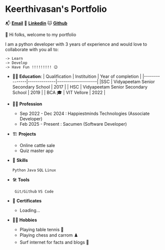 # Keerthivasan's Portfolio

📬 **[Email](pkv1091@gmail.com)**  🔗 **[Linkedin](www.linkedin.com/in/p-keerthivasan)** 🐱 **[Github](https://github.com/KeerthivsasanP)**

👋 Hi folks, welcome to my portfolio

I am a python developer with 3 years of experience and would love to collaborate with you all to:

    -> Learn
    -> Develop
    -> Have Fun !!!!!!!!! 😉

- 🧑‍🎓 **Education**:
    | Qualification | Instituition | Year of completion |
    |---------------|--------------|--------------------|
    |SSC  | Vidyapeetam Senior Secondary School | 2017 |
    | HSC  | Vidyapeetam Senior Secondary School | 2019 |
    | BCA 🎓 | VIT Vellore | 2022 |
- 👨‍💻 **Profession**
    - Sep 2022 - Dec 2024 : Happiestminds Technologies (Associate Developer)
    - Feb 2025 - Present : Sacumen (Software Developer)

- 🏗️ **Projects**
    - Online cattle sale
    - Quiz master app

- 🧠 **Skills**
    
    `Python` `Java` `SQL` `Linux` 

- 🛠️ **Tools**

    ` Git/Github` `VS Code`

- 📒 **Certificates**
    - Loading...
- 🏄‍♂️ **Hobbies**
    - Playing table tennis 🏓
    - Playing chess and carrom ♟️
    - Surf internet for facts and blogs 🔎
